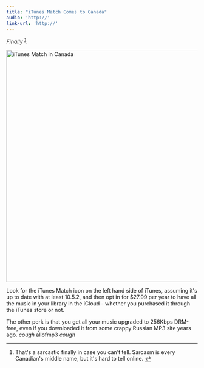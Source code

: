 ```yaml
---
title: "iTunes Match Comes to Canada"
audio: 'http://'
link-url: 'http://'
---
```

<p><em>Finally</em> <sup id="fnref-19910:1"><a href="#fn-19910:1" rel="footnote">1</a></sup>.</p>
<p><img src="https://chrisenns.com/wp-content/uploads/2011/12/iTunes-Match-in-Canada-725x610.jpg" alt="iTunes Match in Canada" title="iTunes Match in Canada" width="725" height="610" class="aligncenter size-large wp-image-19911" /></p>
<p>Look for the iTunes Match icon on the left hand side of iTunes, assuming it's up to date with at least 10.5.2, and then opt in for $27.99 per year to have all the music in your library in the iCloud - whether you purchased it through the iTunes store or not.</p>
<p>The other perk is that you get all your music upgraded to 256Kbps DRM-free, even if you downloaded it from some crappy Russian MP3 site years ago. <em>cough</em> allofmp3 <em>cough</em></p>
<div class="footnotes">
<hr />
<ol>
<li id="fn-19910:1">
That's a sarcastic finally in case you can't tell. Sarcasm is every Canadian's middle name, but it's hard to tell online.&#160;<a href="#fnref-19910:1" rev="footnote">&#8617;</a>
</li>
</ol>
</div>
